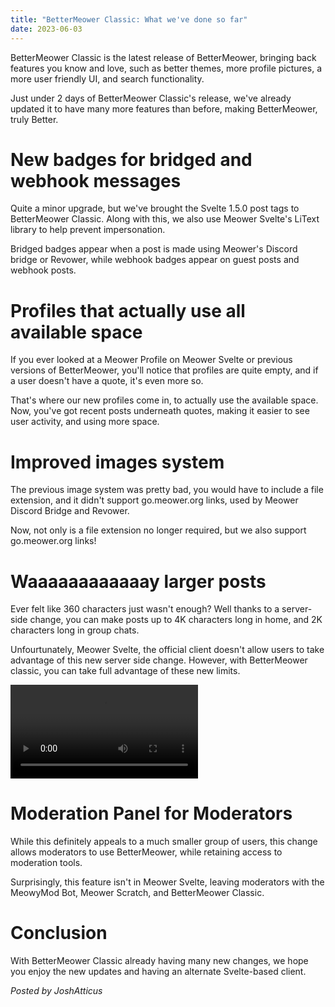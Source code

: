 ```yaml
---
title: "BetterMeower Classic: What we've done so far"
date: 2023-06-03
---
```


BetterMeower Classic is the latest release of BetterMeower, bringing back features you know and love, such as better themes, more profile pictures, a more user friendly UI, and search functionality.

Just under 2 days of BetterMeower Classic's release, we've already updated it to have many more features than before, making BetterMeower, truly Better.

# New badges for bridged and webhook messages
Quite a minor upgrade, but we've brought the Svelte 1.5.0 post tags to BetterMeower Classic. Along with this, we also use Meower Svelte's LiText library to help prevent impersonation.

Bridged badges appear when a post is made using Meower's Discord bridge or Revower, while webhook badges appear on guest posts and webhook posts.


# Profiles that actually use all available space
If you ever looked at a Meower Profile on Meower Svelte or previous versions of BetterMeower, you'll notice that profiles are quite empty, and if a user doesn't have a quote, it's even more so.

That's where our new profiles come in, to actually use the available space. Now, you've got recent posts underneath quotes, making it easier to see user activity, and using more space.


# Improved images system
The previous image system was pretty bad, you would have to include a file extension, and it didn't support go.meower.org links, used by Meower Discord Bridge and Revower.

Now, not only is a file extension no longer required, but we also support go.meower.org links!


# Waaaaaaaaaaaay larger posts
Ever felt like 360 characters just wasn't enough? Well thanks to a server-side change, you can make posts up to 4K characters long in home, and 2K characters long in group chats.

Unfourtunately, Meower Svelte, the official client doesn't allow users to take advantage of this new server side change. However, with BetterMeower classic, you can take full advantage of these new limits.

![](./assets/largerPosts.mov)

# Moderation Panel for Moderators
While this definitely appeals to a much smaller group of users, this change allows moderators to use BetterMeower, while retaining access to moderation tools.

Surprisingly, this feature isn't in Meower Svelte, leaving moderators with the MeowyMod Bot, Meower Scratch, and BetterMeower Classic.


# Conclusion
With BetterMeower Classic already having many new changes, we hope you enjoy the new updates and having an alternate Svelte-based client.

*Posted by JoshAtticus*

<script src="https://utteranc.es/client.js"
        repo="BetterMeower/Blog"
        issue-term="title"
        label="comment"
        theme="github-light"
        crossorigin="anonymous"
        async>
</script>
